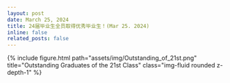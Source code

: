 ```yaml
---
layout: post
date: March 25, 2024
title: 24届毕业生全员取得优秀毕业生！(Mar 25. 2024)
inline: false
related_posts: false
---
```



<div class="row justify-content-sm-center">
    <div class="col-sm-10 mt-3 mt-md-0">
        {% include figure.html path="assets/img/Outstanding_of_21st.png" title="Outstanding Graduates of the 21st Class" class="img-fluid rounded z-depth-1" %}
    </div>
</div>

